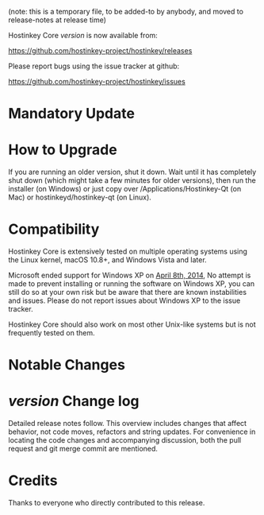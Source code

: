(note: this is a temporary file, to be added-to by anybody, and moved to release-notes at release time)

Hostinkey Core *version* is now available from:

  <https://github.com/hostinkey-project/hostinkey/releases>

Please report bugs using the issue tracker at github:

  <https://github.com/hostinkey-project/hostinkey/issues>

Mandatory Update
==============

How to Upgrade
==============

If you are running an older version, shut it down. Wait until it has completely shut down (which might take a few minutes for older versions), then run the installer (on Windows) or just copy over /Applications/Hostinkey-Qt (on Mac) or hostinkeyd/hostinkey-qt (on Linux).

Compatibility
==============

Hostinkey Core is extensively tested on multiple operating systems using
the Linux kernel, macOS 10.8+, and Windows Vista and later.

Microsoft ended support for Windows XP on [April 8th, 2014](https://www.microsoft.com/en-us/WindowsForBusiness/end-of-xp-support),
No attempt is made to prevent installing or running the software on Windows XP, you
can still do so at your own risk but be aware that there are known instabilities and issues.
Please do not report issues about Windows XP to the issue tracker.

Hostinkey Core should also work on most other Unix-like systems but is not
frequently tested on them.

Notable Changes
===============

*version* Change log
=================

Detailed release notes follow. This overview includes changes that affect
behavior, not code moves, refactors and string updates. For convenience in locating
the code changes and accompanying discussion, both the pull request and
git merge commit are mentioned.


Credits
=======

Thanks to everyone who directly contributed to this release.
